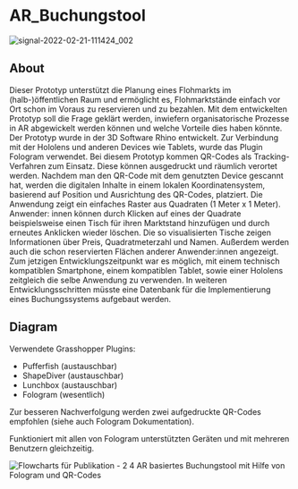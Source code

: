 # AR_Buchungstool

![signal-2022-02-21-111424_002](https://user-images.githubusercontent.com/57839896/175962500-e8579040-64be-4093-a0a4-77ffb98b96eb.jpeg)

## About

Dieser Prototyp unterstützt die Planung eines Flohmarkts im (halb-)öffentlichen
Raum und ermöglicht es, Flohmarktstände einfach vor Ort schon im Voraus zu reservieren
und zu bezahlen. Mit dem entwickelten Prototyp soll die Frage geklärt
werden, inwiefern organisatorische Prozesse in AR abgewickelt werden können und
welche Vorteile dies haben könnte.
Der Prototyp wurde in der 3D Software Rhino entwickelt. Zur Verbindung mit der
Hololens und anderen Devices wie Tablets, wurde das Plugin Fologram verwendet.
Bei diesem Prototyp kommen QR-Codes als Tracking-Verfahren zum Einsatz. Diese
können ausgedruckt und räumlich verortet werden. Nachdem man den QR-Code
mit dem genutzten Device gescannt hat, werden die digitalen Inhalte in einem lokalen
Koordinatensystem, basierend auf Position und Ausrichtung des QR-Codes,
platziert.
Die Anwendung zeigt ein einfaches Raster aus Quadraten (1 Meter x 1 Meter). Anwender:
innen können durch Klicken auf eines der Quadrate beispielsweise einen
Tisch für ihren Marktstand hinzufügen und durch erneutes Anklicken wieder löschen.
Die so visualisierten Tische zeigen Informationen über Preis, Quadratmeterzahl
und Namen. Außerdem werden auch die schon reservierten Flächen anderer
Anwender:innen angezeigt. Zum jetzigen Entwicklungszeitpunkt war es möglich, mit
einem technisch kompatiblen Smartphone, einem kompatiblen Tablet, sowie einer
Hololens zeitgleich die selbe Anwendung zu verwenden. In weiteren Entwicklungsschritten
müsste eine Datenbank für die Implementierung eines Buchungssystems
aufgebaut werden.

## Diagram

Verwendete Grasshopper Plugins:

- Pufferfish (austauschbar)
- ShapeDiver (austauschbar)
- Lunchbox (austauschbar)
- Fologram (wesentlich)

Zur besseren Nachverfolgung werden zwei aufgedruckte QR-Codes empfohlen (siehe auch Fologram Dokumentation).

Funktioniert mit allen von Fologram unterstützten Geräten und mit mehreren Benutzern gleichzeitig.

![Flowcharts für Publikation - 2 4  AR basiertes Buchungstool mit Hilfe von Fologram und QR-Codes](https://user-images.githubusercontent.com/57839896/175962684-6f0a5c13-6568-43c5-b8e5-73ee57184ee0.jpg)
